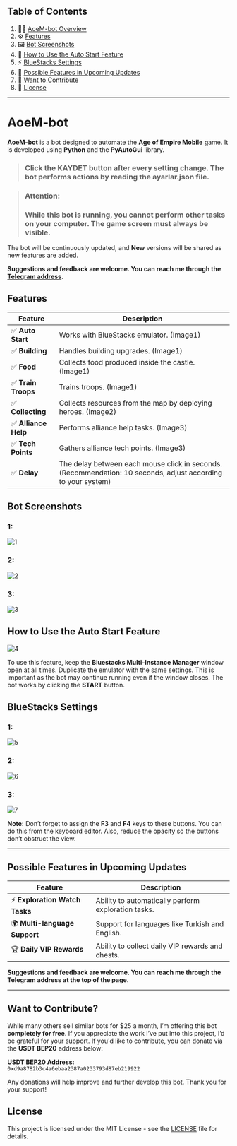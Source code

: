 ## Table of Contents

1. 🧑‍💻 [AoeM-bot Overview](#aoem-bot)
2. ⚙️ [Features](#features)
3. 🖼️ [Bot Screenshots](#bot-screenshots)
4. 🚀 [How to Use the Auto Start Feature](#how-to-use-the-auto-start-feature)
5. ⚡ [BlueStacks Settings](#bluestacks-settings)
6. 🔮 [Possible Features in Upcoming Updates](#possible-features-in-upcoming-updates)
7. 💖 [Want to Contribute](#want-to-contribute)
8. 📜 [License](#license)

---

# AoeM-bot

**AoeM-bot** is a bot designed to automate the **Age of Empire Mobile** game. It is developed using **Python** and the **PyAutoGui** library.

> ### Click the **KAYDET** button after every setting change. The bot performs actions by reading the **ayarlar.json** file.

> ### **Attention:**  
> ### While this bot is running, you cannot perform other tasks on your computer. The game screen must always be visible.

The bot will be continuously updated, and **New** versions will be shared as new features are added.

**Suggestions and feedback are welcome. You can reach me through the [Telegram address](https://t.me/aoembot_extasy).**


## Features

| Feature               | Description                                               |
|-----------------------|-----------------------------------------------------------|
| ✅ **Auto Start**        | Works with BlueStacks emulator. (Image1)                  |
| ✅ **Building**          | Handles building upgrades. (Image1)                       |
| ✅ **Food**              | Collects food produced inside the castle. (Image1)        |
| ✅ **Train Troops**      | Trains troops. (Image1)                                   |
| ✅ **Collecting**        | Collects resources from the map by deploying heroes. (Image2) |
| ✅ **Alliance Help**     | Performs alliance help tasks. (Image3)                    |
| ✅ **Tech Points**       | Gathers alliance tech points. (Image3)                    |
| ✅ **Delay**  | The delay between each mouse click in seconds. (Recommendation: 10 seconds, adjust according to your system) |

## Bot Screenshots

### 1:
![1](https://github.com/user-attachments/assets/a10d330c-bebc-4037-a862-4d3c12d0772a)

### 2:
![2](https://github.com/user-attachments/assets/98c51bfc-e159-458e-b739-0767d752f78b)

### 3:
![3](https://github.com/user-attachments/assets/300082f8-5b37-48f8-93f1-5df996b54c8f)

## How to Use the Auto Start Feature

![4](https://github.com/user-attachments/assets/aaba01ab-b5a9-467f-8852-f249c38b6297)

To use this feature, keep the **Bluestacks Multi-Instance Manager** window open at all times. Duplicate the emulator with the same settings. This is important as the bot may continue running even if the window closes. The bot works by clicking the **START** button.

## BlueStacks Settings

### 1:
![5](https://github.com/user-attachments/assets/35e8f205-99e4-44ac-90c8-c1b8c5934f92)

### 2:
![6](https://github.com/user-attachments/assets/c55dff96-6fe4-467a-801e-fa5406b2fa6d)

### 3:
![7](https://github.com/user-attachments/assets/24496ac1-a9a4-4276-8a50-4661d1b780f9)

**Note:** Don’t forget to assign the **F3** and **F4** keys to these buttons. You can do this from the keyboard editor. Also, reduce the opacity so the buttons don’t obstruct the view.

---

## Possible Features in Upcoming Updates

| Feature               | Description                                               |
|-----------------------|-----------------------------------------------------------|
| ⚡ **Exploration Watch Tasks** | Ability to automatically perform exploration tasks.       |
| 🌍 **Multi-language Support** | Support for languages like Turkish and English.           |
| 🏆 **Daily VIP Rewards** | Ability to collect daily VIP rewards and chests.          |

**Suggestions and feedback are welcome. You can reach me through the Telegram address at the top of the page.**

---
## Want to Contribute?

While many others sell similar bots for $25 a month, I’m offering this bot **completely for free**. If you appreciate the work I’ve put into this project, I’d be grateful for your support. If you'd like to contribute, you can donate via the **USDT BEP20** address below:

**USDT BEP20 Address:**  
`0xd9a8782b3c4a6ebaa2387a0233793d87eb219922`

Any donations will help improve and further develop this bot. Thank you for your support!

## License

This project is licensed under the MIT License - see the [LICENSE](LICENSE) file for details.
